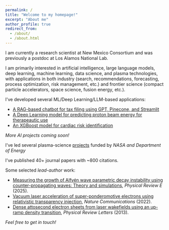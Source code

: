 ```yaml
---
permalink: /
title: "Welcome to my homepage!"
excerpt: "About me"
author_profile: true
redirect_from: 
  - /about/
  - /about.html
---
```


I am currently a research scientist at New Mexico Consortium and was previously a postdoc at Los Alamos National Lab.

I am primarily interested in artificial intelligence, large language models, deep learning, machine learning, data science, and plasma technologies, with applications in both industry (search, recommendations, forecasting, process optimization, risk management, etc.) and frontier science (compact particle accelerators, space science, fusion energy, etc.).  

I've developed several ML/Deep Learning/LLM-based applications:

* [A RAG-based chatbot for tax filing using GPT, Pinecone, and Streamlit](https://github.com/fyli16/tax_pro_chatbot)
* [A Deep Learning model for predicting proton beam energy for therapeautic use](https://github.com/fyli16/Deploy_PTP_as_FlaskApp_on_GCP)
* [An XGBoost model for cardiac risk identification](https://github.com/fyli16/Deploy_HAD_as_FlaskApp_on_GCP)

*More AI projects coming soon!*


<!-- ## (updated Sept. 5, 2024) We invite applications for a postdoc position in computational study of nonlinear wave dynamics (Alfven, whistler) in magnetized plasmas. [Read more info here](https://newmexicoconsortium.org/careers/)  -->


<!-- Supervised by Prof. [Zheng-Ming Sheng](https://www.physics.sjtu.edu.cn/en/people/1/zmSheng), I received my PhD in Plasma Physics from [Shanghai Jiao Tong University](https://llp.sjtu.edu.cn/En) in 2015, and then joined his group at [University of Strathclyde](https://silis.phys.strath.ac.uk/index.htm) as a postdoc. During my stay in the UK, I paid a six-week academic visit (in 2017) to [CEA Paris-Saclay](https://iramis.cea.fr/LIDYL/en/index.php). I moved to the US in 2019. Before joining NMC, I was a postdoc at [Los Alamos National Laboratory](https://www.lanl.gov/org/ddste/aldsc/theoretical/applied-mathematics-plasma-physics/index.php) for two years.  -->
<!-- My current research interests include computational, theoretical and experimental modeling of plasma physics with applications to [compact/advanced plasma accelerators](https://en.wikipedia.org/wiki/Plasma_acceleration), [ultrafast optics](https://en.wikipedia.org/wiki/Ultrashort_pulse), [high-energy-density physics](https://en.wikipedia.org/wiki/High_energy_density_physics) and space science.  -->
<!-- Notably, I have investigated several schemes for plasma-based accelerators and nonlinear plasma optics, including a first proposal for generating attosecond electron and radiation pulses from [laser wakefield acceleration](https://journals.aps.org/prl/abstract/10.1103/PhysRevLett.110.135002), a comprehensive analysis on [direct laser acceleration](https://journals.aps.org/prab/abstract/10.1103/PhysRevAccelBeams.24.041301), and a viable scheme for [vacuum laser acceleration](https://www.nature.com/articles/s41467-021-27691-w), etc. I co-developed the [CoSyR](https://github.com/lanl/cosyr) code, which allows for self-consistent modeling of beam dynamics in synchrotrons. Recently, I have extended my work to [space plasmas](https://en.wikipedia.org/wiki/Space_physics), where I further develop a [hybrid code](https://github.com/fyli16/h3d) for modeling [laboratory plasmas](https://plasma.physics.ucla.edu/).  -->
<!-- Check out my [Google Scholar](https://scholar.google.com/citations?user=8jVlsdoAAAAJ&hl=en), [Researchgate](https://www.researchgate.net/profile/Feiyu-Li-4) for more about my research.  -->

<!-- ## Selected publications -->

I've led several plasma-science [projects](https://fyli16.github.io/cv/) funded by *NASA and Department of Energy*

I've published 40+ journal papers with ~800 citations. 

Some selected *lead-author* work:

* [Measuring the growth of Alfvén wave parametric decay instability using counter-propagating waves: Theory and simulations](https://drive.google.com/file/d/1KGoC5ZpGpq759eFStNTm9O64nrjh8Xd9/view?usp=drive_link), *Physical Review E* (2025).
* [Vacuum laser acceleration of super-ponderomotive electrons using relativistic transparency injection](https://drive.google.com/file/d/1DHl6WVoQ2BnTH2a5JCa3Cv6gsziU0XIw/view?usp=drive_link), *Nature Communications* (2022).
* [Dense attosecond electron sheets from laser wakefields using an up-ramp density transition](https://drive.google.com/file/d/1ED6XBNJMT0joXAUs49AuiEj28bI5C_Vd/view?usp=drive_link), *Physical Review Letters* (2013).

*Feel free to get in touch!*

<!-- * F. Li, S. Dorfman, and X. Fu, [Measuring the growth of Alfvén wave parametric decay instability using counter-propagating waves: Theory and simulations](https://drive.google.com/file/d/1KGoC5ZpGpq759eFStNTm9O64nrjh8Xd9/view?usp=drive_link), *Physical Review E* 112, 025206 (2025). -->
<!-- * F. Li, X. Fu, and S. Dorfman, [Effects of wave damping and finite perpendicular scale on three-dimensional Alfven wave parametric decay in low-beta plasmas](https://drive.google.com/file/d/1-fKsv396pD8m5WaU7dvYXtAO-whTGfix/view?usp=drive_link), *Physics of Plasmas* 31, 082113 (2024).  -->
<!-- * F. Li, Z. Sheng, Y. Liu, J. Meyer-ter-Vehn, W. B. Mori, W. Lu, and J. Zhang, [Dense attosecond electron sheets from laser wakefields using an up-ramp density transition](https://drive.google.com/file/d/1ED6XBNJMT0joXAUs49AuiEj28bI5C_Vd/view?usp=drive_link), *Physical Review Letters* 110, 135002 (2013).   -->
<!-- * P. Singh\#, F. Li\# (*equal contribution*), C. Huang, A. Moreau, R. Hollinger, A. Junghans, A. Favalli, C. Calvi, S. Wang, Y. Wang, H. Song, J. Rocca, R. Reinovsky, and S. Palaniyappan, [Vacuum laser acceleration of super-ponderomotive electrons using relativistic transparency injection](https://drive.google.com/file/d/1DHl6WVoQ2BnTH2a5JCa3Cv6gsziU0XIw/view?usp=drive_link), *Nature Communications* 13, 54 (2022).  -->
<!-- * F. Li, P. K. Singh, S. Palaniyappan, and C. Huang, [Particle resonances and trapping of direct laser acceleration in a laser-plasma channel](https://drive.google.com/file/d/1KFGZTYbHff1pens0bXv-YAZ0NjhJTM5h/view?usp=drive_link), *Physical Review Accelerators and Beams* 24, 041301 (2021).  -->
<!-- * F. Li, Z. Sheng, M. Chen, L. Yu, J. Meyer-ter-Vehn, W. B. Mori, and J. Zhang, [Radially polarized, half-cycle, attosecond pulses from laser wakefields through coherent synchrotronlike radiation](https://drive.google.com/file/d/1aIZc3XbUy6T_ovCbviBMdiduXa0V8Lb9/view?usp=drive_link), Physical Review E 90, 043104 (2014).  -->


<!-- [1] F. Y. Li, Z. M. Sheng, et al., Dense attosecond electron sheets from laser wakefields using an up-ramp density transition, [Phys. Rev. Lett., 110, 135002](https://journals.aps.org/prl/abstract/10.1103/PhysRevLett.110.135002) (2013).

[2] P. Singh\*, F.-Y. Li\*(co-first author), et al., Vacuum laser acceleration of super-ponderomotive electrons using relativistic transparency injection, [Nature Communications, 13, 54](https://www.nature.com/articles/s41467-021-27691-w) (2022).

[3] F.-Y. Li, et al., Particle resonances and trapping of direct laser acceleration in a laser-plasma channel, [Phys. Rev. Accel. Beams, 24, 041301](https://journals.aps.org/prab/abstract/10.1103/PhysRevAccelBeams.24.041301) (2021).

[4] F. Li, X. Fu, and S. Dorfman, Parametric decay of Alfvénic wave packets in nonperiodic low-beta plasmas, [The Astrophysical Journal, 924, 33](https://iopscience.iop.org/article/10.3847/1538-4357/ac32c0) (2022). -->

<!-- [5] C.-K. Huang, F.-Y. Li, et al., CoSyR: a novel beam dynamics code for the modeling of synchrotron radiation effects, [arXiv:2109.14901](https://arxiv.org/abs/2109.14901) (2021). -->

<!-- [6] F.-Y. Li, Z.-M. Sheng, et al., Radially polarized, half-cycle, attosecond pulses from laser wakefields through coherent synchrotronlike radiation, [Physical Review E 90, 043104](https://journals.aps.org/pre/abstract/10.1103/PhysRevE.90.043104) (2014). -->

<!-- [7] F.-Y. Li, Z.-M. Sheng, et al., Coherent kilo-electron-volt backscattering from plasma-wave boosted relativistic electron mirrors, [Applied Physics Letters, 105, 161102](https://aip.scitation.org/doi/abs/10.1063/1.4899136?journalCode=apl) (2014). -->

<!-- A data-driven personal website
======
Like many other Jekyll-based GitHub Pages templates, academicpages makes you separate the website's content from its form. The content & metadata of your website are in structured markdown files, while various other files constitute the theme, specifying how to transform that content & metadata into HTML pages. You keep these various markdown (.md), YAML (.yml), HTML, and CSS files in a public GitHub repository. Each time you commit and push an update to the repository, the [GitHub pages](https://pages.github.com/) service creates static HTML pages based on these files, which are hosted on GitHub's servers free of charge.

Many of the features of dynamic content management systems (like Wordpress) can be achieved in this fashion, using a fraction of the computational resources and with far less vulnerability to hacking and DDoSing. You can also modify the theme to your heart's content without touching the content of your site. If you get to a point where you've broken something in Jekyll/HTML/CSS beyond repair, your markdown files describing your talks, publications, etc. are safe. You can rollback the changes or even delete the repository and start over -- just be sure to save the markdown files! Finally, you can also write scripts that process the structured data on the site, such as [this one](https://github.com/academicpages/academicpages.github.io/blob/master/talkmap.ipynb) that analyzes metadata in pages about talks to display [a map of every location you've given a talk](https://academicpages.github.io/talkmap.html).

Getting started
======
1. Register a GitHub account if you don't have one and confirm your e-mail (required!)
1. Fork [this repository](https://github.com/academicpages/academicpages.github.io) by clicking the "fork" button in the top right. 
1. Go to the repository's settings (rightmost item in the tabs that start with "Code", should be below "Unwatch"). Rename the repository "[your GitHub username].github.io", which will also be your website's URL.
1. Set site-wide configuration and create content & metadata (see below -- also see [this set of diffs](http://archive.is/3TPas) showing what files were changed to set up [an example site](https://getorg-testacct.github.io) for a user with the username "getorg-testacct")
1. Upload any files (like PDFs, .zip files, etc.) to the files/ directory. They will appear at https://[your GitHub username].github.io/files/example.pdf.  
1. Check status by going to the repository settings, in the "GitHub pages" section

Site-wide configuration
------
The main configuration file for the site is in the base directory in [_config.yml](https://github.com/academicpages/academicpages.github.io/blob/master/_config.yml), which defines the content in the sidebars and other site-wide features. You will need to replace the default variables with ones about yourself and your site's github repository. The configuration file for the top menu is in [_data/navigation.yml](https://github.com/academicpages/academicpages.github.io/blob/master/_data/navigation.yml). For example, if you don't have a portfolio or blog posts, you can remove those items from that navigation.yml file to remove them from the header. 

Create content & metadata
------
For site content, there is one markdown file for each type of content, which are stored in directories like _publications, _talks, _posts, _teaching, or _pages. For example, each talk is a markdown file in the [_talks directory](https://github.com/academicpages/academicpages.github.io/tree/master/_talks). At the top of each markdown file is structured data in YAML about the talk, which the theme will parse to do lots of cool stuff. The same structured data about a talk is used to generate the list of talks on the [Talks page](https://academicpages.github.io/talks), each [individual page](https://academicpages.github.io/talks/2012-03-01-talk-1) for specific talks, the talks section for the [CV page](https://academicpages.github.io/cv), and the [map of places you've given a talk](https://academicpages.github.io/talkmap.html) (if you run this [python file](https://github.com/academicpages/academicpages.github.io/blob/master/talkmap.py) or [Jupyter notebook](https://github.com/academicpages/academicpages.github.io/blob/master/talkmap.ipynb), which creates the HTML for the map based on the contents of the _talks directory).

**Markdown generator**

I have also created [a set of Jupyter notebooks](https://github.com/academicpages/academicpages.github.io/tree/master/markdown_generator
) that converts a CSV containing structured data about talks or presentations into individual markdown files that will be properly formatted for the academicpages template. The sample CSVs in that directory are the ones I used to create my own personal website at stuartgeiger.com. My usual workflow is that I keep a spreadsheet of my publications and talks, then run the code in these notebooks to generate the markdown files, then commit and push them to the GitHub repository.

How to edit your site's GitHub repository
------
Many people use a git client to create files on their local computer and then push them to GitHub's servers. If you are not familiar with git, you can directly edit these configuration and markdown files directly in the github.com interface. Navigate to a file (like [this one](https://github.com/academicpages/academicpages.github.io/blob/master/_talks/2012-03-01-talk-1.md) and click the pencil icon in the top right of the content preview (to the right of the "Raw | Blame | History" buttons). You can delete a file by clicking the trashcan icon to the right of the pencil icon. You can also create new files or upload files by navigating to a directory and clicking the "Create new file" or "Upload files" buttons. 

Example: editing a markdown file for a talk
![Editing a markdown file for a talk](/images/editing-talk.png)

For more info
------
More info about configuring academicpages can be found in [the guide](https://academicpages.github.io/markdown/). The [guides for the Minimal Mistakes theme](https://mmistakes.github.io/minimal-mistakes/docs/configuration/) (which this theme was forked from) might also be helpful. -->
